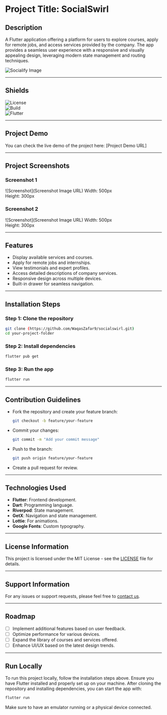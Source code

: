 
# Project Title: SocialSwirl

## Description
A Flutter application offering a platform for users to explore courses, apply for remote jobs, and access services provided by the company. The app provides a seamless user experience with a responsive and visually appealing design, leveraging modern state management and routing techniques.

![Socialify Image](https://socialify.git.ci/WaqasZafar9/socialswirl/image?description=1&descriptionEditable=&font=KoHo&forks=1&issues=1&language=1&name=1&owner=1&pattern=Circuit%20Board&pulls=1&stargazers=1&theme=Light)

---

## Shields

![License](https://img.shields.io/badge/License-Boost%20Software%20License%202.0-lightblue.svg)  
![Build](https://img.shields.io/badge/Build-Passing-brightgreen)  
![Flutter](https://img.shields.io/badge/Flutter-Framework-blue)

---

## Project Demo

You can check the live demo of the project here: [Project Demo URL]

---

## Project Screenshots

### Screenshot 1
![Screenshot](Screenshot Image URL)
Width: 500px  
Height: 300px  

### Screenshot 2
![Screenshot](Screenshot Image URL)
Width: 500px  
Height: 300px  

---

## Features
- Display available services and courses.
- Apply for remote jobs and internships.
- View testimonials and expert profiles.
- Access detailed descriptions of company services.
- Responsive design across multiple devices.
- Built-in drawer for seamless navigation.

---

## Installation Steps

### Step 1: Clone the repository
```bash
git clone (https://github.com/WaqasZafar9/socialswirl.git)
cd your-project-folder
```

### Step 2: Install dependencies
```bash
flutter pub get
```

### Step 3: Run the app
```bash
flutter run
```

---

## Contribution Guidelines
- Fork the repository and create your feature branch:  
  ```bash
  git checkout -b feature/your-feature
  ```
- Commit your changes:  
  ```bash
  git commit -m "Add your commit message"
  ```
- Push to the branch:  
  ```bash
  git push origin feature/your-feature
  ```
- Create a pull request for review.

---

## Technologies Used
- **Flutter**: Frontend development.
- **Dart**: Programming language.
- **Riverpod**: State management.
- **GetX**: Navigation and state management.
- **Lottie**: For animations.
- **Google Fonts**: Custom typography.

---

## License Information
This project is licensed under the MIT License - see the [LICENSE](LICENSE) file for details.

---

## Support Information
For any issues or support requests, please feel free to [contact us](mailto:waqaszafar771@gmail.com).

---

## Roadmap
- [ ] Implement additional features based on user feedback.
- [ ] Optimize performance for various devices.
- [ ] Expand the library of courses and services offered.
- [ ] Enhance UI/UX based on the latest design trends.

---

## Run Locally
To run this project locally, follow the installation steps above. Ensure you have Flutter installed and properly set up on your machine. After cloning the repository and installing dependencies, you can start the app with:
```bash
flutter run
```
Make sure to have an emulator running or a physical device connected.

